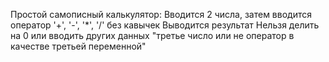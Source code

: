 Простой самописный калькулятор:
Вводится 2 числа, затем вводится оператор '+', '-', '*', '/' без кавычек
Выводится результат
Нельзя делить на 0  или вводить других данных "третье число или не оператор в качестве третьей переменной"
